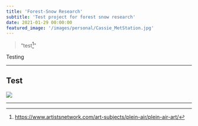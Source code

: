 ```yaml
---
title: 'Forest-Snow Research'
subtitle: 'Test project for forest snow research'
date: 2021-01-29 00:00:00
featured_image: '/images/personal/Cassie_MetStation.jpg'
---
```


> “test[^1]"

[^1]: https://www.artistsnetwork.com/art-subjects/plein-air/plein-air-art/

Testing

---

## Test

<div class="gallery" data-columns="3">
	<img src="/images/personal/Cassie_field2.JPG">

</div>


---


<!-- <a href="https://jekyllthemes.io/theme/index-portfolio-jekyll-theme" class="button button--large">Get This Theme</a> -->
<!-- https://github.com/adam-p/markdown-here/wiki/Markdown-Cheatsheet -->

